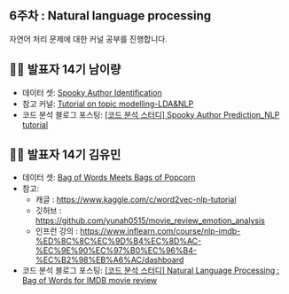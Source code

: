 ## 6주차 : Natural language processing

자연어 처리 문제에 대한 커널 공부를 진행합니다.

## 🙋‍♂️ 발표자 14기 남이량
+ 데이터 셋: [Spooky Author Identification](https://www.kaggle.com/c/spooky-author-identification)
+ 참고 커널: [Tutorial on topic modelling-LDA&NLP](https://www.kaggle.com/zikazika/tutorial-on-topic-modelling-lda-nlp)
+ 코드 분석 블로그 포스팅: [[코드 분석 스터디] Spooky Author Prediction_NLP tutorial](https://kubig-2021-2.tistory.com/63?category=956770)

## 🙋‍♀️ 발표자 14기 김유민
+ 데이터 셋: [Bag of Words Meets Bags of Popcorn](https://www.kaggle.com/c/word2vec-nlp-tutorial)
+ 참고:
  - 캐글  : https://www.kaggle.com/c/word2vec-nlp-tutorial
  - 깃허브 : https://github.com/yunah0515/movie_review_emotion_analysis
  - 인프런 강의 : https://www.inflearn.com/course/nlp-imdb-%ED%8C%8C%EC%9D%B4%EC%8D%AC-%EC%9E%90%EC%97%B0%EC%96%B4-%EC%B2%98%EB%A6%AC/dashboard
+ 코드 분석 블로그 포스팅: [[코드 분석 스터디] Natural Language Processing : Bag of Words for IMDB movie review](https://kubig-2021-2.tistory.com/62?category=956770)
